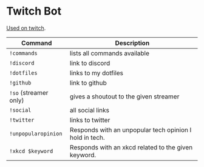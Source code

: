 # Twitch Bot

[Used on twitch](https://twitch.tv/kinbiko).

| Command               | Description                                             |
| --------------------- | ------------------------------------------------------- |
| `!commands`           | lists all commands available                            |
| `!discord`            | link to discord                                         |
| `!dotfiles`           | links to my dotfiles                                    |
| `!github`             | link to github                                          |
| `!so` (streamer only) | gives a shoutout to the given streamer                  |
| `!social`             | all social links                                        |
| `!twitter`            | links to twitter                                        |
| `!unpopularopinion`   | Responds with an unpopular tech opinion I hold in tech. |
| `!xkcd $keyword`      | Responds with an xkcd related to the given keyword.     |
